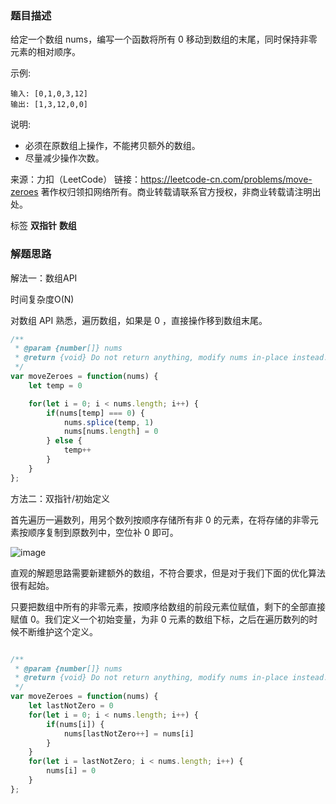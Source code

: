 <!--
 * @File: 
 * @Author: 张宏亮 - zhl@xiaoniren.cn
 * @Date: 2019-08-18 15:46:12
 * @LastEditors: 张宏亮<zhl@xiaoniren.cn>
 * @LastEditTime: 2019-08-18 16:40:56
 * @Description: file content
 * @Versions: 1.0.0
 -->
### 题目描述

给定一个数组 nums，编写一个函数将所有 0 移动到数组的末尾，同时保持非零元素的相对顺序。

示例:
```
输入: [0,1,0,3,12]
输出: [1,3,12,0,0]
```
说明:

- 必须在原数组上操作，不能拷贝额外的数组。
- 尽量减少操作次数。

来源：力扣（LeetCode）
链接：https://leetcode-cn.com/problems/move-zeroes
著作权归领扣网络所有。商业转载请联系官方授权，非商业转载请注明出处。

标签 **双指针** **数组**
### 解题思路

解法一：数组API

时间复杂度O(N)

对数组 API 熟悉，遍历数组，如果是 0 ，直接操作移到数组末尾。


```js
/**
 * @param {number[]} nums
 * @return {void} Do not return anything, modify nums in-place instead.
 */
var moveZeroes = function(nums) {
    let temp = 0

    for(let i = 0; i < nums.length; i++) {
        if(nums[temp] === 0) {
            nums.splice(temp, 1)
            nums[nums.length] = 0
        } else {
            temp++
        }
    }
};
```


方法二：双指针/初始定义

首先遍历一遍数列，用另个数列按顺序存储所有非 0 的元素，在将存储的非零元素按顺序复制到原数列中，空位补 0 即可。

![image](https://raw.githubusercontent.com/zhl1232/javascript-algorithm/master/static/img/283.png)

直观的解题思路需要新建额外的数组，不符合要求，但是对于我们下面的优化算法很有起始。

只要把数组中所有的非零元素，按顺序给数组的前段元素位赋值，剩下的全部直接赋值 0。我们定义一个初始变量，为非 0 元素的数组下标，之后在遍历数列的时候不断维护这个定义。

```js

/**
 * @param {number[]} nums
 * @return {void} Do not return anything, modify nums in-place instead.
 */
var moveZeroes = function(nums) {
    let lastNotZero = 0
    for(let i = 0; i < nums.length; i++) {
        if(nums[i]) {
            nums[lastNotZero++] = nums[i]
        }
    }
    for(let i = lastNotZero; i < nums.length; i++) {
        nums[i] = 0
    }
};

```